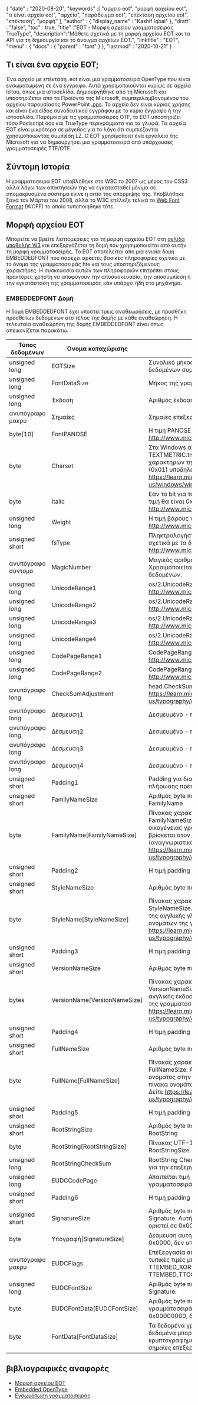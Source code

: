 {
  "date" : "2020-08-20",
  "keywords" :[ "αρχείο eot", "μορφή αρχείου eot", "τι είναι αρχείο eot", "αρχείο", "παράδειγμα eot", "επέκταση αρχείου eot", "επέκταση", "μορφή" ],
  "author" : {
    "display_name" : "Kashif Iqbal"
},
  "draft" : "false",
  "toc" : true,
  "title" :"EOT - Μορφή αρχείου γραμματοσειράς TrueType",
  "description":"Μάθετε σχετικά με τη μορφή αρχείου EOT και τα API για τη δημιουργία και το άνοιγμα αρχείων EOT.",
  "linktitle" : "EOT",
  "menu" : {
    "docs" : {
      "parent" : "font"
}
},
  "lastmod" : "2020-10-21"
}

## Τι είναι ένα αρχείο ΕΟΤ;

Ένα αρχείο με επέκταση .eot είναι μια γραμματοσειρά OpenType που είναι ενσωματωμένη σε ένα έγγραφο. Αυτά χρησιμοποιούνται κυρίως σε αρχεία Ιστού, όπως μια ιστοσελίδα. Δημιουργήθηκε από τη Microsoft και υποστηρίζεται από τα Προϊόντα της Microsoft, συμπεριλαμβανομένου του αρχείου παρουσίασης PowerPoint [.pps](/el/presentation/pps). Το αρχείο δεν είναι κύριας χρήσης και είναι ένα είδος συνοδευτικού εγγράφου με το κύριο έγγραφο ή την ιστοσελίδα. Παρόμοια με τις γραμματοσειρές OTF, το EOT υποστηρίζει τόσο Postscript όσο και TrueType περιγράμματα για τα γλυφά. Τα αρχεία EOT είναι μικρότερα σε μέγεθος για το λόγο ότι συμπιέζονται χρησιμοποιώντας συμπίεση LZ. Ο EOT χρησιμοποιεί ένα εργαλείο της Microsoft για να δημιουργήσει μια γραμματοσειρά από υπάρχουσες γραμματοσειρές TTF/OTF.

## Σύντομη Ιστορία

Η γραμματοσειρά EOT υποβλήθηκε στο W3C το 2007 ως μέρος του CSS3 αλλά λόγω των απαιτήσεών της να εγκατασταθεί μόνιμα σε απομακρυσμένο σύστημα έγινε η αιτία της απόρριψής της. Υποβλήθηκε ξανά τον Μάρτιο του 2008, αλλά το W3C επέλεξε τελικά το [Web Font Format](/el/font/woff/) (WOFF) το οποίο τυποποιήθηκε τότε.

## Μορφή αρχείου ΕΟΤ

Μπορείτε να βρείτε λεπτομέρειες για τη μορφή αρχείου EOT στη [σελίδα υποβολής W3](https://www.w3.org/Submission/EOT/#FileFormat) και επεξεργάζεται τη δομή που χρησιμοποιείται από αυτήν τη μορφή γραμματοσειράς. Το EOT αποτελείται από μια ενιαία δομή EMBEDDEDFONT που παρέχει αρκετές βασικές πληροφορίες σχετικά με το όνομα της γραμματοσειράς hte και τους υποστηριζόμενους χαρακτήρες. Η συσκευασία αυτών των πληροφοριών επιτρέπει στους πράκτορες χρήστη να αποφύγουν την αποσυσκευασία, την αποσυμπίεση ή την εγκατάσταση της γραμματοσειράς εάν υπάρχει ήδη στο μηχάνημα.

### EMBEDDEDFONT Δομή
Η δομή EMBEDDEDFONT έχει υποστεί τρεις αναθεωρήσεις, με προσθήκη πρόσθετων δεδομένων στο τέλος της δομής με κάθε αναθεώρηση. Η τελευταία αναθεώρηση της δομής EMBEDDEDFONT είναι όπως απεικονίζεται παρακάτω.

|Τύπος δεδομένων|Όνομα καταχώρισης|Περιγραφή|
---|---|---|
|unsigned long|EOTSize|Συνολικό μήκος δομής σε byte (συμπεριλαμβανομένων δεδομένων συμβολοσειράς και γραμματοσειράς)|
|unsigned long|FontDataSize|Μήκος της γραμματοσειράς OpenType (FontData) σε byte|
|unsigned long|Έκδοση|Αριθμός έκδοσης αυτής της μορφής - 0x00020002|
|ανυπόγραφο μακρύ|Σημαίες|Σημαίες επεξεργασίας|
|byte[10]|FontPANOSE|Η τιμή PANOSE για αυτήν τη γραμματοσειρά - Δείτε http://www.microsoft.com/typography/otspec/os2.htm#pan|
|byte|Charset|Στα Windows αυτό προέρχεται από το TEXTMETRIC.tmCharSet. Αυτή η τιμή καθορίζει το σύνολο χαρακτήρων της γραμματοσειράς. DEFAULT_CHARSET (0x01) υποδηλώνει καμία προτίμηση. - Δείτε https://learn.microsoft.com/en-us/windows/win32/api/wingdi/ns-wingdi-textmetrica|
|byte|Italic|Εάν το bit για το ITALIC έχει οριστεί στο OS/2.fsSelection, η τιμή θα είναι 0x01 - Δείτε http://www.microsoft.com/typography/otspec/os2.htm#fss|
|unsigned long|Weight|Η τιμή βάρους για αυτήν τη γραμματοσειρά - Δείτε http://www.microsoft.com/typography/otspec/os2.htm#wtc|
|unsigned short|fsType|Πληκτρολογήστε σημαίες που παρέχουν πληροφορίες σχετικά με τα δικαιώματα ενσωμάτωσης - Δείτε http://www.microsoft.com/typography/otspec/os2.htm#fst|
|ανυπόγραφο σύντομο|MagicNumber|Μαγικός αριθμός για αρχείο ΕΟΤ - 0x504C. Χρησιμοποιείται για τον έλεγχο για καταστροφή δεδομένων.|
|unsigned long|UnicodeRange1|os/2.UnicodeRange1 (bit 0-31) - Δείτε http://www.microsoft.com/typography/otspec/os2.htm#ur|
|unsigned long|UnicodeRange2|os/2.UnicodeRange2 (bits 32-63) - Δείτε http://www.microsoft.com/typography/otspec/os2.htm#ur|
|unsigned long|UnicodeRange3|os/2.UnicodeRange3 (bit 64-95) - Δείτε http://www.microsoft.com/typography/otspec/os2.htm#ur|
|unsigned long|UnicodeRange4|os/2.UnicodeRange4 (bit 96-127) - Δείτε http://www.microsoft.com/typography/otspec/os2.htm#ur|
|unsigned long|CodePageRange1|CodePageRange1 (bit 0-31) - Δείτε http://www.microsoft.com/typography/otspec/os2.htm#cpr|
|unsigned long|CodePageRange2|CodePageRange2 (bit 32-63) - Δείτε http://www.microsoft.com/typography/otspec/os2.htm#cpr|
|ανυπόγραφο long|CheckSumAdjustment|head.CheckSumAdjustment - Δείτε https://learn.microsoft.com/en-us/typography/opentype/spec/head|
|ανυπόγραφο long|Δέσμευση1|Δεσμευμένο - πρέπει να είναι 0|
|ανυπόγραφο long|Δέσμευση2|Δεσμευμένο - πρέπει να είναι 0|
|ανυπόγραφο long|Δέσμευση3|Δεσμευμένο - πρέπει να είναι 0|
|ανυπόγραφο long|Δέσμευση4|Δεσμευμένο - πρέπει να είναι 0|
|unsigned short|Padding1|Padding για διατήρηση μεγάλης ευθυγράμμισης. Η τιμή πλήρωσης πρέπει πάντα να ορίζεται σε 0x0000.|
|unsigned short|FamilyNameSize|Αριθμός byte που χρησιμοποιούνται από τον πίνακα FamilyName|
|byte|FamilyName[FamilyNameSize]|Πίνακας χαρακτήρων UTF-16 το μήκος των byte FamilyNameSize. Αυτή είναι η συμβολοσειρά της οικογένειας γραμματοσειρών της αγγλικής γλώσσας που βρίσκεται στον πίνακα ονομάτων της γραμματοσειράς (αναγνωριστικό ονόματος = 1) - Δείτε https://learn.microsoft.com/en-us/typography/opentype/spec/name|
|unsigned short|Padding2|Η τιμή padding πρέπει πάντα να ορίζεται σε 0x0000.|
|unsigned short|StyleNameSize|Αριθμός byte που χρησιμοποιούνται από το StyleName|
|byte|StyleName[StyleNameSize]|Πίνακας χαρακτήρων UTF-16 το μήκος των byte StyleNameSize. Αυτή είναι η συμβολοσειρά Font Subfamily της αγγλικής γλώσσας που βρίσκεται στον πίνακα ονομάτων της γραμματοσειράς (όνομα ID = 2) - Δείτε https://learn.microsoft.com/en-us/typography/opentype/spec/name|
|unsigned short|Padding3|Η τιμή padding πρέπει πάντα να ορίζεται σε 0x0000.|
|unsigned short|VersionNameSize|Αριθμός byte που χρησιμοποιούνται από το VersionName|
|bytes|VersionName[VersionNameSize]|Πίνακας χαρακτήρων UTF-16 το μήκος των byte VersionNameSize. Αυτή είναι η συμβολοσειρά της αγγλικής έκδοσης που βρίσκεται στον πίνακα ονομάτων της γραμματοσειράς (όνομα ID = 5) - Δείτε https://learn.microsoft.com/en-us/typography/opentype/spec/name|
|unsigned short|Padding4|Η τιμή padding πρέπει πάντα να ορίζεται σε 0x0000.|
|unsigned short|FullNameSize|Αριθμός byte που χρησιμοποιούνται από το FullName|
|byte|FullName[FullNameSize]|Πίνακας χαρακτήρων UTF-16 το μήκος των byte FullNameSize. Αυτή είναι η συμβολοσειρά πλήρους ονόματος στην αγγλική γλώσσα που βρίσκεται στον πίνακα ονομάτων της γραμματοσειράς (όνομα ID = 4) - Δείτε https://learn.microsoft.com/en-us/typography/opentype/spec/name|
|unsigned short|Padding5|Η τιμή padding πρέπει πάντα να ορίζεται σε 0x0000.|
|unsigned short|RootStringSize|Αριθμός byte που χρησιμοποιούνται από τον πίνακα RootString|
|byte|RootString[RootStringSize]|Πίνακας UTF-16 χαρακτήρων στο μήκος των byte RootStringSize.|
|unsigned long|RootStringCheckSum|RootString CheckSum τιμή. Δείτε παρακάτω τον αλγόριθμο για την επεξεργασία του RootStringChecksum.|
|unsigned long|EUDCCodePage|Απαιτείται τιμή κωδικοσελίδας για υποστήριξη γραμματοσειράς EUDC.|
|unsigned short|Padding6|Η τιμή padding πρέπει πάντα να ορίζεται σε 0x0000.|
|unsigned short|SignatureSize|Αριθμός byte που χρησιμοποιούνται από τον πίνακα Signature. Αυτήν τη στιγμή έχει δεσμευτεί και θα πρέπει να οριστεί σε 0x0000.|
|byte|Υπογραφή[SignatureSize]|Δέσμευση αυτή τη στιγμή. Εάν το SignatureSize είναι 0x0000, δεν υπάρχει μήκος σε αυτόν τον πίνακα.|
|ανυπόγραφο μακρύ|EUDCFlags|Επεξεργασία σημαιών για τη γραμματοσειρά EUDC. Οι τυπικές τιμές μπορεί να είναι TTEMBED_XORENCRYPTDATA και TTEMBED_TTCOMPRESSED.|
|unsigned long|EUDCFontSize|Αριθμός byte που χρησιμοποιούνται από τον πίνακα Signature.|
|byte|EUDCFontData[EUDCFontSize]|Αριθμός byte που χρησιμοποιούνται για τα δεδομένα γραμματοσειράς EUDC. Εάν το EUDCFontSize είναι 0x00000000, δεν υπάρχει μήκος σε αυτόν τον πίνακα.|
|byte|FontData[FontDataSize]|Τα δεδομένα γραμματοσειράς για αυτό το αρχείο EOT. Τα δεδομένα μπορεί να είναι συμπιεσμένα ή κρυπτογραφημένα XOR όπως υποδεικνύεται από τις σημαίες επεξεργασίας.|

## βιβλιογραφικές αναφορές

* [Μορφή αρχείου EOT](https://www.w3.org/Submission/EOT/)
* [Embedded OpenType](https://en.wikipedia.org/wiki/Embedded_OpenType)
* [Ενσωμάτωση γραμματοσειράς](https://en.wikipedia.org/wiki/Font_embedding)

